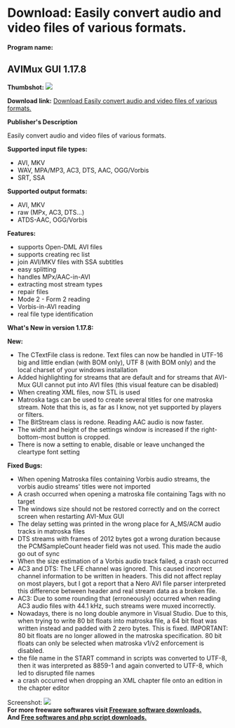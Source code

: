 # Download: Easily convert audio and video files of various formats.

**Program name:**

## AVIMux GUI 1.17.8

  
**Thumbshot:** ![](http://www.freewarefiles.com/screenshot/avimuxgui_md.gif)   
  
**Download link:** [Download Easily convert audio and video files of various formats.](http://freesoftwares.boysofts.com/AVIMux-GUI_program_22188.html)  
  


**Publisher's Description**  
  


Easily convert audio and video files of various formats. 

**Supported input file types:**

  * AVI, MKV 
  * WAV, MPA/MP3, AC3, DTS, AAC, OGG/Vorbis 
  * SRT, SSA 

**Supported output formats:**

  * AVI, MKV 
  * raw (MPx, AC3, DTS...) 
  * ATDS-AAC, OGG/Vorbis 

**Features:**

  * supports Open-DML AVI files 
  * supports creating rec list 
  * join AVI/MKV files with SSA subtitles 
  * easy splitting 
  * handles MPx/AAC-in-AVI 
  * extracting most stream types 
  * repair files 
  * Mode 2 - Form 2 reading 
  * Vorbis-in-AVI reading 
  * real file type identification 

**What's New in version 1.17.8:**

**New:**

  * The CTextFile class is redone. Text files can now be handled in UTF-16 big and little endian (with BOM only), UTF 8 (with BOM only) and the local charset of your windows installation 
  * Added highlighting for streams that are default and for streams that AVI-Mux GUI cannot put into AVI files (this visual feature can be disabled) 
  * When creating XML files, now STL is used 
  * Matroska tags can be used to create several titles for one matroska stream. Note that this is, as far as I know, not yet supported by players or filters. 
  * The BitStream class is redone. Reading AAC audio is now faster. 
  * The widht and height of the settings window is increased if the right-bottom-most button is cropped. 
  * There is now a setting to enable, disable or leave unchanged the cleartype font setting 

**Fixed Bugs:**

* When opening Matroska files containing Vorbis audio streams, the vorbis audio streams' titles were not imported 
* A crash occurred when opening a matroska file containing Tags with no target 
* The windows size should not be restored correctly and on the correct screen when restarting AVI-Mux GUI 
* The delay setting was printed in the wrong place for A_MS/ACM audio tracks in matroska files 
* DTS streams with frames of 2012 bytes got a wrong duration because the PCMSampleCount header field was not used. This made the audio go out of sync 
* When the size estimation of a Vorbis audio track failed, a crash occurred 
* AC3 and DTS: The LFE channel was ignored. This caused incorrect channel information to be written in headers. This did not affect replay on most players, but I got a report that a Nero AVI file parser interpreted this difference between header and real stream data as a broken file. 
* AC3: Due to some rounding that (erroneously) occurred when reading AC3 audio files with 44.1 kHz, such streams were muxed incorrectly. 
* Nowadays, there is no long double anymore in Visual Studio. Due to this, when trying to write 80 bit floats into matroska file, a 64 bit float was written instead and padded with 2 zero bytes. This is fixed. IMPORTANT: 80 bit floats are no longer allowed in the matroska specification. 80 bit floats can only be selected when matroska v1/v2 enforcement is disabled. 
* the file name in the START command in scripts was converted to UTF-8, then it was interpreted as 8859-1 and again converted to UTF-8, which led to disrupted file names 
* a crash occurred when dropping an XML chapter file onto an edition in the chapter editor 

  
  
Screenshot: ![](http://www.freewarefiles.com/screenshot/avimuxgui.gif)   
**For more freeware softwares visit [Freeware software downloads.](http://freesoftwares.boysofts.com/)**   
**And [Free softwares and php script downloads.](http://www.boysofts.com/)**
